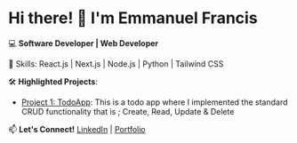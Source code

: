 # Hi there! 👋 I'm Emmanuel Francis

💻 **Software Developer | Web Developer**

🚀 Skills: React.js | Next.js | Node.js | Python | Tailwind CSS

🛠️ **Highlighted Projects**:
- [Project 1: TodoApp]([https://github.com/your-repo](https://github.com/ProdFilthi/Todo-app.git)): This is a todo app where I implemented the standard CRUD functionality that is ; Create, Read, Update & Delete

📫 **Let's Connect!**
[LinkedIn](https://www.linkedin.com/in/emma-francis09) | [Portfolio](https://github.com/ProdFilthi/My-Portfolio.git)
